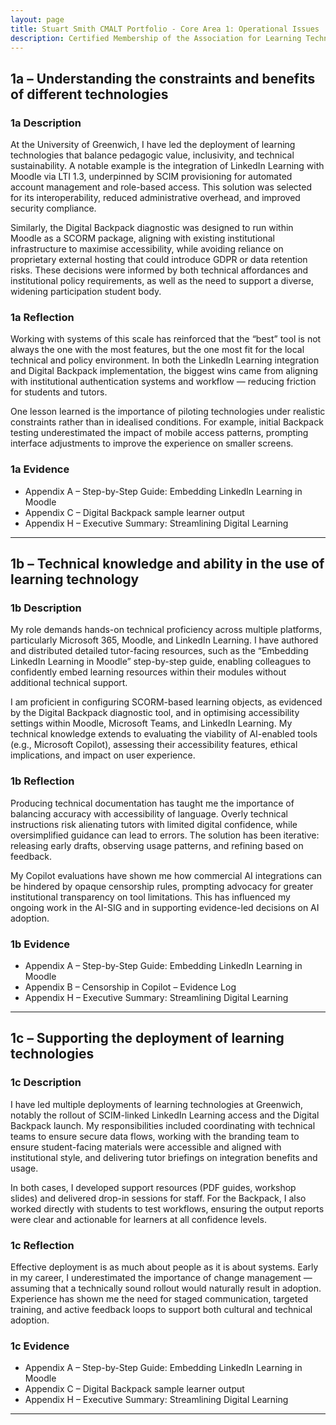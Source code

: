 ```yaml
---
layout: page
title: Stuart Smith CMALT Portfolio - Core Area 1: Operational Issues
description: Certified Membership of the Association for Learning Technology (CMALT) portfolio of Stuart Smith, MSc, BA (Hons).
---
```


## 1a – Understanding the constraints and benefits of different technologies

### 1a Description

At the University of Greenwich, I have led the deployment of learning technologies that balance pedagogic value, inclusivity, and technical sustainability. A notable example is the integration of LinkedIn Learning with Moodle via LTI 1.3, underpinned by SCIM provisioning for automated account management and role-based access. This solution was selected for its interoperability, reduced administrative overhead, and improved security compliance.

Similarly, the Digital Backpack diagnostic was designed to run within Moodle as a SCORM package, aligning with existing institutional infrastructure to maximise accessibility, while avoiding reliance on proprietary external hosting that could introduce GDPR or data retention risks. These decisions were informed by both technical affordances and institutional policy requirements, as well as the need to support a diverse, widening participation student body.

### 1a Reflection

Working with systems of this scale has reinforced that the “best” tool is not always the one with the most features, but the one most fit for the local technical and policy environment. In both the LinkedIn Learning integration and Digital Backpack implementation, the biggest wins came from aligning with institutional authentication systems and workflow — reducing friction for students and tutors.

One lesson learned is the importance of piloting technologies under realistic constraints rather than in idealised conditions. For example, initial Backpack testing underestimated the impact of mobile access patterns, prompting interface adjustments to improve the experience on smaller screens.

### 1a Evidence

- Appendix A – Step-by-Step Guide: Embedding LinkedIn Learning in Moodle
- Appendix C – Digital Backpack sample learner output
- Appendix H – Executive Summary: Streamlining Digital Learning

---

## 1b – Technical knowledge and ability in the use of learning technology

### 1b Description

My role demands hands-on technical proficiency across multiple platforms, particularly Microsoft 365, Moodle, and LinkedIn Learning. I have authored and distributed detailed tutor-facing resources, such as the “Embedding LinkedIn Learning in Moodle” step-by-step guide, enabling colleagues to confidently embed learning resources within their modules without additional technical support.

I am proficient in configuring SCORM-based learning objects, as evidenced by the Digital Backpack diagnostic tool, and in optimising accessibility settings within Moodle, Microsoft Teams, and LinkedIn Learning. My technical knowledge extends to evaluating the viability of AI-enabled tools (e.g., Microsoft Copilot), assessing their accessibility features, ethical implications, and impact on user experience.

### 1b Reflection

Producing technical documentation has taught me the importance of balancing accuracy with accessibility of language. Overly technical instructions risk alienating tutors with limited digital confidence, while oversimplified guidance can lead to errors. The solution has been iterative: releasing early drafts, observing usage patterns, and refining based on feedback.

My Copilot evaluations have shown me how commercial AI integrations can be hindered by opaque censorship rules, prompting advocacy for greater institutional transparency on tool limitations. This has influenced my ongoing work in the AI-SIG and in supporting evidence-led decisions on AI adoption.

### 1b Evidence

- Appendix A – Step-by-Step Guide: Embedding LinkedIn Learning in Moodle
- Appendix B – Censorship in Copilot – Evidence Log
- Appendix H – Executive Summary: Streamlining Digital Learning

---

## 1c – Supporting the deployment of learning technologies

### 1c Description

I have led multiple deployments of learning technologies at Greenwich, notably the rollout of SCIM-linked LinkedIn Learning access and the Digital Backpack launch. My responsibilities included coordinating with technical teams to ensure secure data flows, working with the branding team to ensure student-facing materials were accessible and aligned with institutional style, and delivering tutor briefings on integration benefits and usage.

In both cases, I developed support resources (PDF guides, workshop slides) and delivered drop-in sessions for staff. For the Backpack, I also worked directly with students to test workflows, ensuring the output reports were clear and actionable for learners at all confidence levels.

### 1c Reflection

Effective deployment is as much about people as it is about systems. Early in my career, I underestimated the importance of change management — assuming that a technically sound rollout would naturally result in adoption. Experience has shown me the need for staged communication, targeted training, and active feedback loops to support both cultural and technical adoption.

### 1c Evidence

- Appendix A – Step-by-Step Guide: Embedding LinkedIn Learning in Moodle
- Appendix C – Digital Backpack sample learner output
- Appendix H – Executive Summary: Streamlining Digital Learning

---

